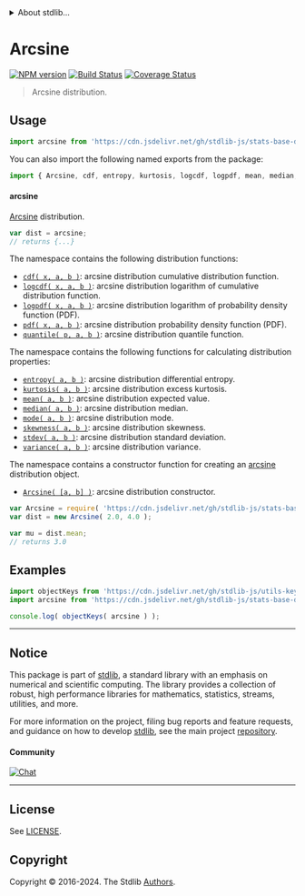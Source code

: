 <!--

@license Apache-2.0

Copyright (c) 2018 The Stdlib Authors.

Licensed under the Apache License, Version 2.0 (the "License");
you may not use this file except in compliance with the License.
You may obtain a copy of the License at

   http://www.apache.org/licenses/LICENSE-2.0

Unless required by applicable law or agreed to in writing, software
distributed under the License is distributed on an "AS IS" BASIS,
WITHOUT WARRANTIES OR CONDITIONS OF ANY KIND, either express or implied.
See the License for the specific language governing permissions and
limitations under the License.

-->


<details>
  <summary>
    About stdlib...
  </summary>
  <p>We believe in a future in which the web is a preferred environment for numerical computation. To help realize this future, we've built stdlib. stdlib is a standard library, with an emphasis on numerical and scientific computation, written in JavaScript (and C) for execution in browsers and in Node.js.</p>
  <p>The library is fully decomposable, being architected in such a way that you can swap out and mix and match APIs and functionality to cater to your exact preferences and use cases.</p>
  <p>When you use stdlib, you can be absolutely certain that you are using the most thorough, rigorous, well-written, studied, documented, tested, measured, and high-quality code out there.</p>
  <p>To join us in bringing numerical computing to the web, get started by checking us out on <a href="https://github.com/stdlib-js/stdlib">GitHub</a>, and please consider <a href="https://opencollective.com/stdlib">financially supporting stdlib</a>. We greatly appreciate your continued support!</p>
</details>

# Arcsine

[![NPM version][npm-image]][npm-url] [![Build Status][test-image]][test-url] [![Coverage Status][coverage-image]][coverage-url] <!-- [![dependencies][dependencies-image]][dependencies-url] -->

> Arcsine distribution.



<section class="usage">

## Usage

```javascript
import arcsine from 'https://cdn.jsdelivr.net/gh/stdlib-js/stats-base-dists-arcsine@v0.2.1-deno/mod.js';
```

You can also import the following named exports from the package:

```javascript
import { Arcsine, cdf, entropy, kurtosis, logcdf, logpdf, mean, median, mode, pdf, quantile, skewness, stdev, variance } from 'https://cdn.jsdelivr.net/gh/stdlib-js/stats-base-dists-arcsine@v0.2.1-deno/mod.js';
```

#### arcsine

[Arcsine][arcsine-distribution] distribution.

```javascript
var dist = arcsine;
// returns {...}
```

The namespace contains the following distribution functions:

<!-- <toc pattern="*+(cdf|pdf|mgf|quantile)*"> -->

<div class="namespace-toc">

-   <span class="signature">[`cdf( x, a, b )`][@stdlib/stats/base/dists/arcsine/cdf]</span><span class="delimiter">: </span><span class="description">arcsine distribution cumulative distribution function.</span>
-   <span class="signature">[`logcdf( x, a, b )`][@stdlib/stats/base/dists/arcsine/logcdf]</span><span class="delimiter">: </span><span class="description">arcsine distribution logarithm of cumulative distribution function.</span>
-   <span class="signature">[`logpdf( x, a, b )`][@stdlib/stats/base/dists/arcsine/logpdf]</span><span class="delimiter">: </span><span class="description">arcsine distribution logarithm of probability density function (PDF).</span>
-   <span class="signature">[`pdf( x, a, b )`][@stdlib/stats/base/dists/arcsine/pdf]</span><span class="delimiter">: </span><span class="description">arcsine distribution probability density function (PDF).</span>
-   <span class="signature">[`quantile( p, a, b )`][@stdlib/stats/base/dists/arcsine/quantile]</span><span class="delimiter">: </span><span class="description">arcsine distribution quantile function.</span>

</div>

<!-- </toc> -->

The namespace contains the following functions for calculating distribution properties:

<!-- <toc pattern="*+(entropy|kurtosis|mean|median|mode|skewness|stdev|variance)*"> -->

<div class="namespace-toc">

-   <span class="signature">[`entropy( a, b )`][@stdlib/stats/base/dists/arcsine/entropy]</span><span class="delimiter">: </span><span class="description">arcsine distribution differential entropy.</span>
-   <span class="signature">[`kurtosis( a, b )`][@stdlib/stats/base/dists/arcsine/kurtosis]</span><span class="delimiter">: </span><span class="description">arcsine distribution excess kurtosis.</span>
-   <span class="signature">[`mean( a, b )`][@stdlib/stats/base/dists/arcsine/mean]</span><span class="delimiter">: </span><span class="description">arcsine distribution expected value.</span>
-   <span class="signature">[`median( a, b )`][@stdlib/stats/base/dists/arcsine/median]</span><span class="delimiter">: </span><span class="description">arcsine distribution median.</span>
-   <span class="signature">[`mode( a, b )`][@stdlib/stats/base/dists/arcsine/mode]</span><span class="delimiter">: </span><span class="description">arcsine distribution mode.</span>
-   <span class="signature">[`skewness( a, b )`][@stdlib/stats/base/dists/arcsine/skewness]</span><span class="delimiter">: </span><span class="description">arcsine distribution skewness.</span>
-   <span class="signature">[`stdev( a, b )`][@stdlib/stats/base/dists/arcsine/stdev]</span><span class="delimiter">: </span><span class="description">arcsine distribution standard deviation.</span>
-   <span class="signature">[`variance( a, b )`][@stdlib/stats/base/dists/arcsine/variance]</span><span class="delimiter">: </span><span class="description">arcsine distribution variance.</span>

</div>

<!-- </toc> -->

The namespace contains a constructor function for creating an [arcsine][arcsine-distribution] distribution object.

<!-- <toc pattern="*ctor*"> -->

<div class="namespace-toc">

-   <span class="signature">[`Arcsine( [a, b] )`][@stdlib/stats/base/dists/arcsine/ctor]</span><span class="delimiter">: </span><span class="description">arcsine distribution constructor.</span>

</div>

<!-- </toc> -->

```javascript
var Arcsine = require( 'https://cdn.jsdelivr.net/gh/stdlib-js/stats-base-dists-arcsine' ).Arcsine;
var dist = new Arcsine( 2.0, 4.0 );

var mu = dist.mean;
// returns 3.0
```

</section>

<!-- /.usage -->

<section class="examples">

## Examples

<!-- TODO: better examples -->

<!-- eslint no-undef: "error" -->

```javascript
import objectKeys from 'https://cdn.jsdelivr.net/gh/stdlib-js/utils-keys@deno/mod.js';
import arcsine from 'https://cdn.jsdelivr.net/gh/stdlib-js/stats-base-dists-arcsine@v0.2.1-deno/mod.js';

console.log( objectKeys( arcsine ) );
```

</section>

<!-- /.examples -->

<!-- Section for related `stdlib` packages. Do not manually edit this section, as it is automatically populated. -->

<section class="related">

</section>

<!-- /.related -->

<!-- Section for all links. Make sure to keep an empty line after the `section` element and another before the `/section` close. -->


<section class="main-repo" >

* * *

## Notice

This package is part of [stdlib][stdlib], a standard library with an emphasis on numerical and scientific computing. The library provides a collection of robust, high performance libraries for mathematics, statistics, streams, utilities, and more.

For more information on the project, filing bug reports and feature requests, and guidance on how to develop [stdlib][stdlib], see the main project [repository][stdlib].

#### Community

[![Chat][chat-image]][chat-url]

---

## License

See [LICENSE][stdlib-license].


## Copyright

Copyright &copy; 2016-2024. The Stdlib [Authors][stdlib-authors].

</section>

<!-- /.stdlib -->

<!-- Section for all links. Make sure to keep an empty line after the `section` element and another before the `/section` close. -->

<section class="links">

[npm-image]: http://img.shields.io/npm/v/@stdlib/stats-base-dists-arcsine.svg
[npm-url]: https://npmjs.org/package/@stdlib/stats-base-dists-arcsine

[test-image]: https://github.com/stdlib-js/stats-base-dists-arcsine/actions/workflows/test.yml/badge.svg?branch=v0.2.1
[test-url]: https://github.com/stdlib-js/stats-base-dists-arcsine/actions/workflows/test.yml?query=branch:v0.2.1

[coverage-image]: https://img.shields.io/codecov/c/github/stdlib-js/stats-base-dists-arcsine/main.svg
[coverage-url]: https://codecov.io/github/stdlib-js/stats-base-dists-arcsine?branch=main

<!--

[dependencies-image]: https://img.shields.io/david/stdlib-js/stats-base-dists-arcsine.svg
[dependencies-url]: https://david-dm.org/stdlib-js/stats-base-dists-arcsine/main

-->

[chat-image]: https://img.shields.io/gitter/room/stdlib-js/stdlib.svg
[chat-url]: https://app.gitter.im/#/room/#stdlib-js_stdlib:gitter.im

[stdlib]: https://github.com/stdlib-js/stdlib

[stdlib-authors]: https://github.com/stdlib-js/stdlib/graphs/contributors

[umd]: https://github.com/umdjs/umd
[es-module]: https://developer.mozilla.org/en-US/docs/Web/JavaScript/Guide/Modules

[deno-url]: https://github.com/stdlib-js/stats-base-dists-arcsine/tree/deno
[deno-readme]: https://github.com/stdlib-js/stats-base-dists-arcsine/blob/deno/README.md
[umd-url]: https://github.com/stdlib-js/stats-base-dists-arcsine/tree/umd
[umd-readme]: https://github.com/stdlib-js/stats-base-dists-arcsine/blob/umd/README.md
[esm-url]: https://github.com/stdlib-js/stats-base-dists-arcsine/tree/esm
[esm-readme]: https://github.com/stdlib-js/stats-base-dists-arcsine/blob/esm/README.md
[branches-url]: https://github.com/stdlib-js/stats-base-dists-arcsine/blob/main/branches.md

[stdlib-license]: https://raw.githubusercontent.com/stdlib-js/stats-base-dists-arcsine/main/LICENSE

[arcsine-distribution]: https://en.wikipedia.org/wiki/Arcsine_distribution

<!-- <toc-links> -->

[@stdlib/stats/base/dists/arcsine/ctor]: https://github.com/stdlib-js/stats-base-dists-arcsine-ctor/tree/deno

[@stdlib/stats/base/dists/arcsine/entropy]: https://github.com/stdlib-js/stats-base-dists-arcsine-entropy/tree/deno

[@stdlib/stats/base/dists/arcsine/kurtosis]: https://github.com/stdlib-js/stats-base-dists-arcsine-kurtosis/tree/deno

[@stdlib/stats/base/dists/arcsine/mean]: https://github.com/stdlib-js/stats-base-dists-arcsine-mean/tree/deno

[@stdlib/stats/base/dists/arcsine/median]: https://github.com/stdlib-js/stats-base-dists-arcsine-median/tree/deno

[@stdlib/stats/base/dists/arcsine/mode]: https://github.com/stdlib-js/stats-base-dists-arcsine-mode/tree/deno

[@stdlib/stats/base/dists/arcsine/skewness]: https://github.com/stdlib-js/stats-base-dists-arcsine-skewness/tree/deno

[@stdlib/stats/base/dists/arcsine/stdev]: https://github.com/stdlib-js/stats-base-dists-arcsine-stdev/tree/deno

[@stdlib/stats/base/dists/arcsine/variance]: https://github.com/stdlib-js/stats-base-dists-arcsine-variance/tree/deno

[@stdlib/stats/base/dists/arcsine/cdf]: https://github.com/stdlib-js/stats-base-dists-arcsine-cdf/tree/deno

[@stdlib/stats/base/dists/arcsine/logcdf]: https://github.com/stdlib-js/stats-base-dists-arcsine-logcdf/tree/deno

[@stdlib/stats/base/dists/arcsine/logpdf]: https://github.com/stdlib-js/stats-base-dists-arcsine-logpdf/tree/deno

[@stdlib/stats/base/dists/arcsine/pdf]: https://github.com/stdlib-js/stats-base-dists-arcsine-pdf/tree/deno

[@stdlib/stats/base/dists/arcsine/quantile]: https://github.com/stdlib-js/stats-base-dists-arcsine-quantile/tree/deno

<!-- </toc-links> -->

</section>

<!-- /.links -->
